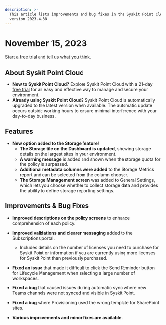 ```yaml
---
description: >-
  This article lists improvements and bug fixes in the Syskit Point Cloud
  version 2023.4.38
---
```


# November 15, 2023

[Start a free trial](https://www.syskit.com/products/point/free-trial/) and [tell us what you think](https://www.syskit.com/company/contact-us/).

## About Syskit Point Cloud

* **New to Syskit Point Cloud?** Explore Syskit Point Cloud with a 21-day [free trial](https://www.syskit.com/products/point/free-trial/) for an easy and effective way to manage and secure your environment.
* **Already using Syskit Point Cloud?** Syskit Point Cloud is automatically upgraded to the latest version when available. The automatic update occurs outside working hours to ensure minimal interference with your day-to-day business.

## Features

* **New option added to the Storage feature**!
    * **The Storage tile on the Dashboard is updated**, showing storage details on the largest sites in your environment. 
    * **A warning message** is added and shown when the storage quota for the policy is surpassed. 
    * **Additional metadata columns were added** to the Storage Metrics report and can be selected from the column chooser.
    * **The Storage Management screen** was added to General Settings, which lets you choose whether to collect storage data and provides the ability to define storage reporting settings. 


## Improvements & Bug Fixes

* **Improved descriptions on the policy screens** to enhance comprehension of each policy. 

* **Improved validations and clearer messaging** added to the Subscriptions portal. 
  * Includes details on the number of licenses you need to purchase for Syskit Point or information if you are currently using more licenses for Syskit Point than previously purchased.

* **Fixed an issue** that made it difficult to click the Send Reminder button for Lifecycle Management when selecting a large number of workspaces. 

* **Fixed a bug** that caused issues during automatic sync where new Teams channels were not synced and visible in Syskit Point. 

* **Fixed a bug** where Provisioning used the wrong template for SharePoint sites. 

* **Various improvements and minor fixes are available**.